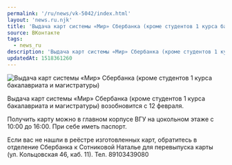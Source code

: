 ```yaml
---
permalink: '/ru/news/vk-5042/index.html'
layout: 'news.ru.njk'
title: 'Выдача карт системы «Мир» Сбербанка (кроме студентов 1 курса бакалавриата и магистратуры)'
source: ВКонтакте
tags:
  - news_ru
description: 'Выдача карт системы «Мир» Сбербанка (кроме студентов 1 курса бакалавриата и магистратуры)'
updatedAt: 1518361260
---
```

![Выдача карт системы «Мир» Сбербанка (кроме студентов 1 курса бакалавриата и магистратуры)](https://sun9-55.userapi.com/impf/c834201/v834201151/b4a1c/NcEwmHpAhNk.jpg?size=1280x853&quality=96&sign=4698ce1ca633bc9ccc8290312c671d04&c_uniq_tag=zT8ckJUi8Udt3bVQXPIV425nsD-TyGkGCJa5aXwzUSo&type=album)

Выдача карт системы «Мир» Сбербанка (кроме студентов 1 курса бакалавриата и магистратуры) возобновится с 12 февраля.

Получить карту можно в главном корпусе ВГУ на цокольном этаже с 10:00 до 16:00. При себе иметь паспорт.

Если вас не нашли в реёстре изготовленных карт, обратитесь в отделение Сбербанка к Сотниковой Наталье для перевыпуска карты (ул. Кольцовская 46, каб. 11). Тел. 89103439080
